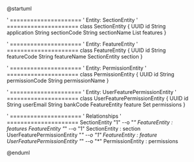 @startuml

' =====================
' Entity: SectionEntity
' =====================
class SectionEntity {
    UUID id
    String application
    String sectionCode
    String sectionName
    List<FeatureEntity> features
}

' =====================
' Entity: FeatureEntity
' =====================
class FeatureEntity {
    UUID id
    String featureCode
    String featureName
    SectionEntity section
}

' =====================
' Entity: PermissionEntity
' =====================
class PermissionEntity {
    UUID id
    String permissionCode
    String permissionName
}

' =====================
' Entity: UserFeaturePermissionEntity
' =====================
class UserFeaturePermissionEntity {
    UUID id
    String userEmail
    String bankCode
    FeatureEntity feature
    Set<PermissionEntity> permissions
}

' =====================
' Relationships
' =====================
SectionEntity "1" --o "*" FeatureEntity : features
FeatureEntity "*" --o "1" SectionEntity : section
UserFeaturePermissionEntity "*" --o "1" FeatureEntity : feature
UserFeaturePermissionEntity "*" --o "*" PermissionEntity : permissions

@enduml

